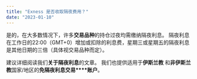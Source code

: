 ```yaml
---
title: "Exness 是否收取隔夜费用？"
date: "2023-01-10"
---
```


是的，在大多数情况下，许多**交易品种**的持仓过夜均需缴纳隔夜利息。 隔夜利息在工作日的22:00（GMT+0）增加或扣除的利息费，星期三或星期五的隔夜利息是其他日期的三倍（具体视交易品种而定）。

  
建议详细阅读我们**关于隔夜利息**的文章。 我们也提供适用于**伊斯兰教** 和**非伊斯兰教**国家/地区的**免隔夜利息交易****账户**。
